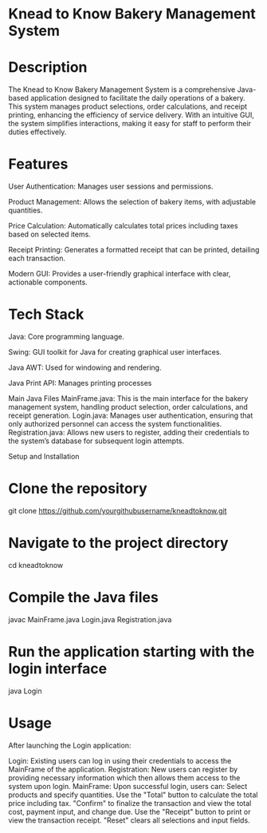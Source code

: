 # Knead to Know Bakery Management System

# Description
The Knead to Know Bakery Management System is a comprehensive Java-based application designed to facilitate the daily operations of a bakery. This system manages product selections, order calculations, and receipt printing, enhancing the efficiency of service delivery. With an intuitive GUI, the system simplifies interactions, making it easy for staff to perform their duties effectively.

# Features

User Authentication: Manages user sessions and permissions.

Product Management: Allows the selection of bakery items, with adjustable quantities.

Price Calculation: Automatically calculates total prices including taxes based on selected items.

Receipt Printing: Generates a formatted receipt that can be printed, detailing each transaction.

Modern GUI: Provides a user-friendly graphical interface with clear, actionable components.

# Tech Stack

Java: Core programming language.

Swing: GUI toolkit for Java for creating graphical user interfaces.

Java AWT: Used for windowing and rendering.

Java Print API: Manages printing processes

Main Java Files
MainFrame.java: This is the main interface for the bakery management system, handling product selection, order calculations, and receipt generation.
Login.java: Manages user authentication, ensuring that only authorized personnel can access the system functionalities.
Registration.java: Allows new users to register, adding their credentials to the system’s database for subsequent login attempts.

Setup and Installation

# Clone the repository
git clone https://github.com/yourgithubusername/kneadtoknow.git

# Navigate to the project directory
cd kneadtoknow

# Compile the Java files
javac MainFrame.java Login.java Registration.java

# Run the application starting with the login interface
java Login

# Usage
After launching the Login application:

Login: Existing users can log in using their credentials to access the MainFrame of the application.
Registration: New users can register by providing necessary information which then allows them access to the system upon login.
MainFrame: Upon successful login, users can:
Select products and specify quantities.
Use the "Total" button to calculate the total price including tax.
"Confirm" to finalize the transaction and view the total cost, payment input, and change due.
Use the "Receipt" button to print or view the transaction receipt.
"Reset" clears all selections and input fields.
